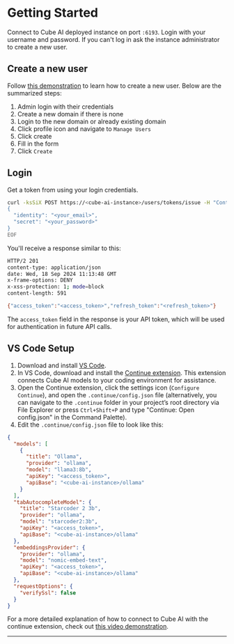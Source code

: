 # Getting Started

Connect to Cube AI deployed instance on port `:6193`. Login with your username and password. If you can't log in ask the instance administrator to create a new user.

## Create a new user

Follow [this demonstration](https://jam.dev/c/f8d3fa47-7505-4201-b8ca-c0f724826237) to learn how to create a new user. Below are the summarized steps:

1. Admin login with their credentials
2. Create a new domain if there is none
3. Login to the new domain or already existing domain
4. Click profile icon and navigate to `Manage Users`
5. Click create
6. Fill in the form
7. Click `Create`

## Login

Get a token from using your login credentials.

```bash
curl -ksSiX POST https://<cube-ai-instance>/users/tokens/issue -H "Content-Type: application/json" -d @- << EOF
{
  "identity": "<your_email>",
  "secret": "<your_password>"
}
EOF
```

You'll receive a response similar to this:

```bash
HTTP/2 201
content-type: application/json
date: Wed, 18 Sep 2024 11:13:48 GMT
x-frame-options: DENY
x-xss-protection: 1; mode=block
content-length: 591

{"access_token":"<access_token>","refresh_token":"<refresh_token>"}
```

The `access_token` field in the response is your API token, which will be used for authentication in future API calls.

## VS Code Setup

1. Download and install [VS Code](https://code.visualstudio.com/).
2. In VS Code, download and install the [Continue extension](https://www.continue.dev/). This extension connects Cube AI models to your coding environment for assistance.
3. Open the Continue extension, click the settings icon (`Configure Continue`), and open the `.continue/config.json` file (alternatively, you can navigate to the `.continue` folder in your project’s root directory via File Explorer or press `Ctrl+Shift+P` and type "Continue: Open config.json" in the Command Palette).
4. Edit the `.continue/config.json` file to look like this:

```json
{
  "models": [
    {
      "title": "Ollama",
      "provider": "ollama",
      "model": "llama3:8b",
      "apiKey": "<access_token>",
      "apiBase": "<cube-ai-instance>/ollama"
    }
  ],
  "tabAutocompleteModel": {
    "title": "Starcoder 2 3b",
    "provider": "ollama",
    "model": "starcoder2:3b",
    "apiKey": "<access_token>",
    "apiBase": "<cube-ai-instance>/ollama"
  },
  "embeddingsProvider": {
    "provider": "ollama",
    "model": "nomic-embed-text",
    "apiKey": "<access_token>",
    "apiBase": "<cube-ai-instance>/ollama"
  },
  "requestOptions": {
    "verifySsl": false
  }
}
```

For a more detailed explanation of how to connect to Cube AI with the continue extension, check out [this video demonstration](https://www.youtube.com/watch?v=BGpv_iTB2NE).

---
